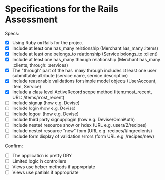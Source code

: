 # Specifications for the Rails Assessment

Specs:
- [x] Using Ruby on Rails for the project
- [x] Include at least one has_many relationship (Merchant has_many :items)
- [x] Include at least one belongs_to relationship (Service belongs_to :client)
- [x] Include at least one has_many through relationship (Merchant has_many :clients, through: :services)
- [x] The "through" part of the has_many through includes at least one user submittable attribute (service.name, service.description)
- [x] Include reasonable validations for simple model objects (UserAccount, Item, Service)
- [x] Include a class level ActiveRecord scope method (Item.most_recent, URL: /items/most_recent)
- [ ] Include signup (how e.g. Devise)
- [ ] Include login (how e.g. Devise)
- [ ] Include logout (how e.g. Devise)
- [ ] Include third party signup/login (how e.g. Devise/OmniAuth)
- [ ] Include nested resource show or index (URL e.g. users/2/recipes)
- [ ] Include nested resource "new" form (URL e.g. recipes/1/ingredients)
- [ ] Include form display of validation errors (form URL e.g. /recipes/new)

Confirm:
- [ ] The application is pretty DRY
- [ ] Limited logic in controllers
- [ ] Views use helper methods if appropriate
- [ ] Views use partials if appropriate
